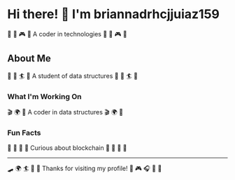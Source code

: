 # Hi there! 👋 I'm briannadrhcjjuiaz159

🥊 🎾 🎮 🛶 A coder in technologies 🥊 🎾 🎮 🛶

## About Me
🎾 🏑 🏄 🚣 A student of data structures 🎾 🏑 🏄 🚣

### What I'm Working On
🎬 🌍 🎻 A coder in data structures 🎬 🌍 🎻

### Fun Facts
🎪 🥊 🚣 🎣 Curious about blockchain 🎪 🥊 🚣 🎣

---
🛹 🌍 🏄 🏑 🎾 Thanks for visiting my profile! 🛶 🎮 🎧 🎹 🥊
